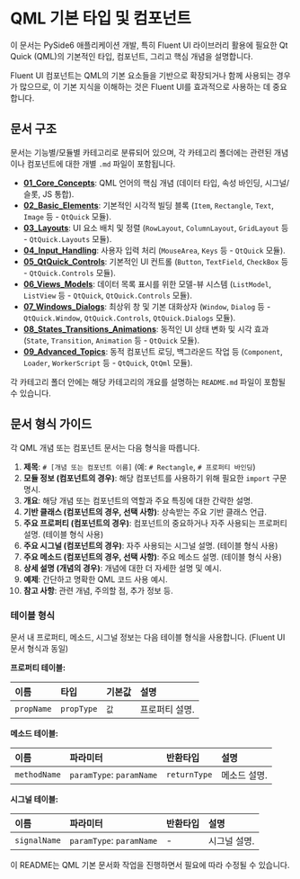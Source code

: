# QML 기본 타입 및 컴포넌트

이 문서는 PySide6 애플리케이션 개발, 특히 Fluent UI 라이브러리 활용에 필요한 Qt Quick (QML)의 기본적인 타입, 컴포넌트, 그리고 핵심 개념을 설명합니다.

Fluent UI 컴포넌트는 QML의 기본 요소들을 기반으로 확장되거나 함께 사용되는 경우가 많으므로, 이 기본 지식을 이해하는 것은 Fluent UI를 효과적으로 사용하는 데 중요합니다.

## 문서 구조

문서는 기능별/모듈별 카테고리로 분류되어 있으며, 각 카테고리 폴더에는 관련된 개념이나 컴포넌트에 대한 개별 `.md` 파일이 포함됩니다.

*   **[01_Core_Concepts](./01_Core_Concepts/README.md)**: QML 언어의 핵심 개념 (데이터 타입, 속성 바인딩, 시그널/슬롯, JS 통합).
*   **[02_Basic_Elements](./02_Basic_Elements/README.md)**: 기본적인 시각적 빌딩 블록 (`Item`, `Rectangle`, `Text`, `Image` 등 - `QtQuick` 모듈).
*   **[03_Layouts](./03_Layouts/README.md)**: UI 요소 배치 및 정렬 (`RowLayout`, `ColumnLayout`, `GridLayout` 등 - `QtQuick.Layouts` 모듈).
*   **[04_Input_Handling](./04_Input_Handling/README.md)**: 사용자 입력 처리 (`MouseArea`, `Keys` 등 - `QtQuick` 모듈).
*   **[05_QtQuick_Controls](./05_QtQuick_Controls/README.md)**: 기본적인 UI 컨트롤 (`Button`, `TextField`, `CheckBox` 등 - `QtQuick.Controls` 모듈).
*   **[06_Views_Models](./06_Views_Models/README.md)**: 데이터 목록 표시를 위한 모델-뷰 시스템 (`ListModel`, `ListView` 등 - `QtQuick`, `QtQuick.Controls` 모듈).
*   **[07_Windows_Dialogs](./07_Windows_Dialogs/README.md)**: 최상위 창 및 기본 대화상자 (`Window`, `Dialog` 등 - `QtQuick.Window`, `QtQuick.Controls`, `QtQuick.Dialogs` 모듈).
*   **[08_States_Transitions_Animations](./08_States_Transitions_Animations/README.md)**: 동적인 UI 상태 변화 및 시각 효과 (`State`, `Transition`, `Animation` 등 - `QtQuick` 모듈).
*   **[09_Advanced_Topics](./09_Advanced_Topics/README.md)**: 동적 컴포넌트 로딩, 백그라운드 작업 등 (`Component`, `Loader`, `WorkerScript` 등 - `QtQuick`, `QtQml` 모듈).

각 카테고리 폴더 안에는 해당 카테고리의 개요를 설명하는 `README.md` 파일이 포함될 수 있습니다.

## 문서 형식 가이드

각 QML 개념 또는 컴포넌트 문서는 다음 형식을 따릅니다.

1.  **제목**: `# [개념 또는 컴포넌트 이름]` (예: `# Rectangle`, `# 프로퍼티 바인딩`)
2.  **모듈 정보 (컴포넌트의 경우)**: 해당 컴포넌트를 사용하기 위해 필요한 `import` 구문 명시.
3.  **개요**: 해당 개념 또는 컴포넌트의 역할과 주요 특징에 대한 간략한 설명.
4.  **기반 클래스 (컴포넌트의 경우, 선택 사항)**: 상속받는 주요 기반 클래스 언급.
5.  **주요 프로퍼티 (컴포넌트의 경우)**: 컴포넌트의 중요하거나 자주 사용되는 프로퍼티 설명. (테이블 형식 사용)
6.  **주요 시그널 (컴포넌트의 경우)**: 자주 사용되는 시그널 설명. (테이블 형식 사용)
7.  **주요 메소드 (컴포넌트의 경우, 선택 사항)**: 주요 메소드 설명. (테이블 형식 사용)
8.  **상세 설명 (개념의 경우)**: 개념에 대한 더 자세한 설명 및 예시.
9.  **예제**: 간단하고 명확한 QML 코드 사용 예시.
10. **참고 사항**: 관련 개념, 주의할 점, 추가 정보 등.

### 테이블 형식

문서 내 프로퍼티, 메소드, 시그널 정보는 다음 테이블 형식을 사용합니다. (Fluent UI 문서 형식과 동일)

**프로퍼티 테이블:**

| 이름     | 타입     | 기본값 | 설명           |
| :------- | :------- | :----- | :------------- |
| `propName` | `propType` | `값`   | 프로퍼티 설명. |

**메소드 테이블:**

| 이름         | 파라미터                   | 반환타입     | 설명         |
| :----------- | :------------------------- | :----------- | :----------- |
| `methodName` | `paramType`: `paramName` | `returnType` | 메소드 설명. |

**시그널 테이블:**

| 이름         | 파라미터                   | 반환타입 | 설명         |
| :----------- | :------------------------- | :------- | :----------- |
| `signalName` | `paramType`: `paramName` | -        | 시그널 설명. |

이 README는 QML 기본 문서화 작업을 진행하면서 필요에 따라 수정될 수 있습니다. 